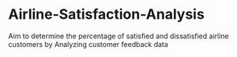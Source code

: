 # Airline-Satisfaction-Analysis
Aim to determine the percentage of satisfied and dissatisfied airline customers by Analyzing customer feedback data 
